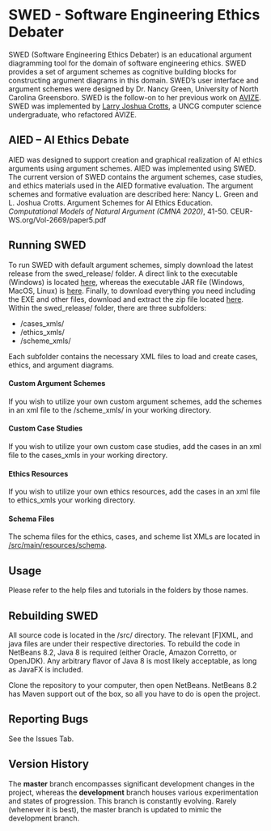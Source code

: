 
# SWED - Software Engineering Ethics Debater

SWED (Software Engineering Ethics Debater) is an educational argument diagramming tool for the domain of software engineering ethics. SWED provides a set of argument schemes as cognitive building blocks for constructing argument diagrams in this domain.  SWED’s user interface and argument schemes were designed by Dr. Nancy Green, University of North Carolina Greensboro.  SWED is the follow-on to her previous work on [AVIZE](https://github.com/greennl/AVIZE).  SWED was implemented by [Larry Joshua Crotts](https://www.github.com/JoshuaCrotts), a UNCG computer science undergraduate, who refactored AVIZE.

## AIED – AI Ethics Debate
AIED was designed to support creation and graphical realization of AI ethics arguments using argument schemes.  AIED was implemented using SWED.  The current version of SWED contains the argument schemes, case studies, and ethics materials used in the AIED formative evaluation. The argument schemes and formative evaluation are described here:
Nancy L. Green and L. Joshua Crotts. Argument Schemes for AI Ethics Education. *Computational Models of Natural Argument (CMNA 2020)*, 41-50. CEUR-WS.org/Vol-2669/paper5.pdf


## Running SWED
To run SWED with default argument schemes, simply download the latest release from the swed_release/ folder. A direct link to the executable (Windows) is located [here](https://github.com/greennl/Ethics/blob/master/swed_release/SWED.exe), whereas the executable JAR file (Windows, MacOS, Linux) is [here](https://github.com/greennl/Ethics/blob/master/target/SWED-1.0.jar). Finally, to download everything you need including the EXE and other files, download and extract the zip file located [here](https://github.com/greennl/SWED/blob/master/swed_release/swed_release.zip). Within the swed_release/ folder, there are three subfolders: 

- /cases_xmls/
- /ethics_xmls/
- /scheme_xmls/

Each subfolder contains the necessary XML files to load and create cases, ethics, and argument diagrams.

#### Custom Argument Schemes

If you wish to utilize your own custom argument schemes, add the schemes in an xml file to the /scheme_xmls/ in your working directory.

#### Custom Case Studies

If you wish to utilize your own custom case studies, add the cases in an xml file to the cases_xmls in your working directory.

#### Ethics Resources

If you wish to utilize your own ethics resources, add the cases in an xml file to ethics_xmls your working directory.

#### Schema Files

The schema files for the ethics, cases, and scheme list XMLs are located in [/src/main/resources/schema](https://github.com/greennl/SWED/tree/master/src/main/resources/schema).

## Usage

Please refer to the help files and tutorials in the folders by those names.

## Rebuilding SWED

All source code is located in the /src/ directory. The relevant [F]XML, and java files are under their respective directories. To rebuild the code in NetBeans 8.2, Java 8 is required (either Oracle, Amazon Corretto, or OpenJDK). Any arbitrary flavor of Java 8 is most likely acceptable, as long as JavaFX is included.

Clone the repository to your computer, then open NetBeans. NetBeans 8.2 has Maven support out of the box, so all you have to do is open the project.

## Reporting Bugs

See the Issues Tab.

## Version History
The **master** branch encompasses significant development changes in the project, whereas the **development** branch houses various experimentation and states of progression. This branch is constantly evolving. Rarely (whenever it is best), the master branch is updated to mimic the development branch.
